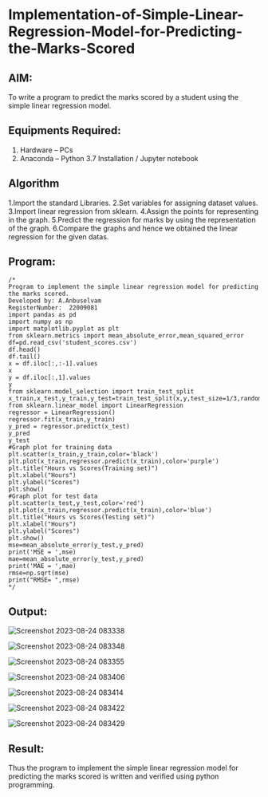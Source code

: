 # Implementation-of-Simple-Linear-Regression-Model-for-Predicting-the-Marks-Scored

## AIM:
To write a program to predict the marks scored by a student using the simple linear regression model.

## Equipments Required:
1. Hardware – PCs
2. Anaconda – Python 3.7 Installation / Jupyter notebook

## Algorithm
1.Import the standard Libraries.
2.Set variables for assigning dataset values.
3.Import linear regression from sklearn.
4.Assign the points for representing in the graph.
5.Predict the regression for marks by using the representation of the graph.
6.Compare the graphs and hence we obtained the linear regression for the given datas.

## Program:
```
/*
Program to implement the simple linear regression model for predicting the marks scored.
Developed by: A.Anbuselvam
RegisterNumber:  22009081
import pandas as pd
import numpy as np
import matplotlib.pyplot as plt
from sklearn.metrics import mean_absolute_error,mean_squared_error
df=pd.read_csv('student_scores.csv')
df.head()
df.tail()
x = df.iloc[:,:-1].values
x
y = df.iloc[:,1].values
y
from sklearn.model_selection import train_test_split
x_train,x_test,y_train,y_test=train_test_split(x,y,test_size=1/3,random_state=0)
from sklearn.linear_model import LinearRegression
regressor = LinearRegression()
regressor.fit(x_train,y_train)
y_pred = regressor.predict(x_test)
y_pred
y_test
#Graph plot for training data
plt.scatter(x_train,y_train,color='black')
plt.plot(x_train,regressor.predict(x_train),color='purple')
plt.title("Hours vs Scores(Training set)")
plt.xlabel("Hours")
plt.ylabel("Scores")
plt.show()
#Graph plot for test data
plt.scatter(x_test,y_test,color='red')
plt.plot(x_train,regressor.predict(x_train),color='blue')
plt.title("Hours vs Scores(Testing set)")
plt.xlabel("Hours")
plt.ylabel("Scores")
plt.show()
mse=mean_absolute_error(y_test,y_pred)
print('MSE = ',mse)
mae=mean_absolute_error(y_test,y_pred)
print('MAE = ',mae)
rmse=np.sqrt(mse)
print("RMSE= ",rmse)
*/
```

## Output:
![Screenshot 2023-08-24 083338](https://github.com/anbuselvamA/Implementation-of-Simple-Linear-Regression-Model-for-Predicting-the-Marks-Scored/assets/119559871/ea83a7a8-d8de-45bf-8bb4-4e410aba1220)

![Screenshot 2023-08-24 083348](https://github.com/anbuselvamA/Implementation-of-Simple-Linear-Regression-Model-for-Predicting-the-Marks-Scored/assets/119559871/8a06990e-2aa8-4486-aa6e-103e2c6b8b06)

![Screenshot 2023-08-24 083355](https://github.com/anbuselvamA/Implementation-of-Simple-Linear-Regression-Model-for-Predicting-the-Marks-Scored/assets/119559871/09697b6e-9402-483e-b4a2-447821aa0b30)

![Screenshot 2023-08-24 083406](https://github.com/anbuselvamA/Implementation-of-Simple-Linear-Regression-Model-for-Predicting-the-Marks-Scored/assets/119559871/6ed46820-75d0-4ba4-8ef9-0bef44e85524)

![Screenshot 2023-08-24 083414](https://github.com/anbuselvamA/Implementation-of-Simple-Linear-Regression-Model-for-Predicting-the-Marks-Scored/assets/119559871/c75e8fd6-eff8-44a5-9189-ad5d37d8fd8a)

![Screenshot 2023-08-24 083422](https://github.com/anbuselvamA/Implementation-of-Simple-Linear-Regression-Model-for-Predicting-the-Marks-Scored/assets/119559871/600f5a4d-a802-41d0-954d-5665ea45c9f1)

![Screenshot 2023-08-24 083429](https://github.com/anbuselvamA/Implementation-of-Simple-Linear-Regression-Model-for-Predicting-the-Marks-Scored/assets/119559871/45a6a1f6-6acf-4112-aa9d-3b134905317b)

## Result:
Thus the program to implement the simple linear regression model for predicting the marks scored is written and verified using python programming.
